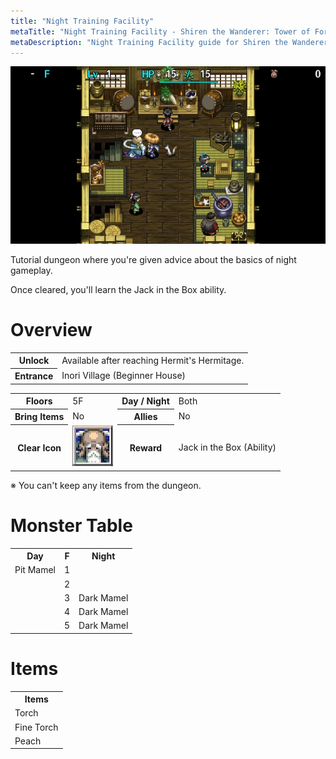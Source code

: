 ```yaml
---
title: "Night Training Facility"
metaTitle: "Night Training Facility - Shiren the Wanderer: Tower of Fortune Wiki"
metaDescription: "Night Training Facility guide for Shiren the Wanderer: The Tower of Fortune and the Dice of Fate."
---
```

<div class="pageTopImage screenshot">
  <img src="../images/overworld/night_training_facility.jpg"/>
</div>

Tutorial dungeon where you're given advice about the basics of night gameplay.

Once cleared, you'll learn the <span class="blueText">Jack in the Box</span> ability.

# Overview

<table class="dungeonOverview">
  <tr>
    <th>Unlock</th>
    <td class="highlightYellow">Available after reaching Hermit's Hermitage.</td>
  </tr>
  <tr>
    <th>Entrance</th>
    <td class="highlightYellow">Inori Village (Beginner House)</td>
  </tr>
</table>

<table class="dungeonTable">
  <tr>
    <th>Floors</th>
    <td>5F</td>
    <th>Day / Night</th>
    <td>Both</td>
  </tr>
  <tr>
    <th>Bring Items</th>
    <td>No</td>
    <th>Allies</th>
    <td>No</td>
  </tr>
  <tr>
    <th>Clear Icon</th>
    <td class="clearIcon"><img src="../images/other/clear_night_training.png"/></td>
    <th>Reward</th>
    <td>Jack in the Box (Ability)</td>
  </tr>
</table>

※ You can't keep any items from the dungeon.

# Monster Table

<table>
  <tr>
    <th>Day</th>
    <th>F</th>
    <th>Night</th>
  </tr>
  <tr>
    <td>Pit Mamel</td>
    <td class="highlightGray">1</td>
    <td></td>
  </tr>
  <tr>
    <td></td>
    <td class="highlightGray">2</td>
    <td></td>
  </tr>
  <tr>
    <td></td>
    <td class="highlightGray">3</td>
    <td>Dark Mamel</td>
  </tr>
  <tr>
    <td></td>
    <td class="highlightGray">4</td>
    <td>Dark Mamel</td>
  </tr>
  <tr>
    <td></td>
    <td class="highlightGray">5</td>
    <td>Dark Mamel</td>
  </tr>
</table>

# Items

<table>
  <tr>
    <th>Items</th>
  </tr>
  <tr>
    <td>Torch</td>
  </tr>
  <tr>
    <td>Fine Torch</td>
  </tr>
  <tr>
    <td>Peach</td>
  </tr>
</table>
